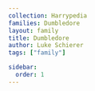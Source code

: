 ```yaml
---
collection: Harrypedia
families: Dumbledore
layout: family
title: Dumbledore
author: Luke Schierer
tags: ["family"]

sidebar:
  order: 1
---
```


